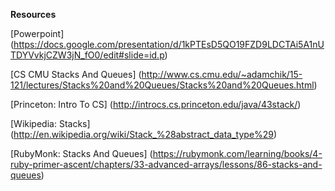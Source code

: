 **Resources**

[Powerpoint] (https://docs.google.com/presentation/d/1kPTEsD5QO19FZD9LDCTAi5A1nUTDYVvkjCZW3jN_fO0/edit#slide=id.p)

[CS CMU Stacks And Queues] (http://www.cs.cmu.edu/~adamchik/15-121/lectures/Stacks%20and%20Queues/Stacks%20and%20Queues.html)

[Princeton: Intro To CS] (http://introcs.cs.princeton.edu/java/43stack/)

[Wikipedia: Stacks] (http://en.wikipedia.org/wiki/Stack_%28abstract_data_type%29)

[RubyMonk: Stacks And Queues] (https://rubymonk.com/learning/books/4-ruby-primer-ascent/chapters/33-advanced-arrays/lessons/86-stacks-and-queues)